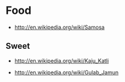 # Food

- http://en.wikipedia.org/wiki/Samosa

## Sweet

- http://en.wikipedia.org/wiki/Kaju_Katli

- http://en.wikipedia.org/wiki/Gulab_Jamun
